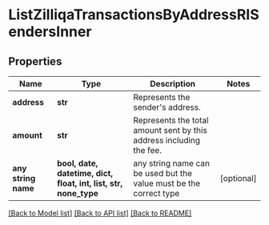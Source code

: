 # ListZilliqaTransactionsByAddressRISendersInner


## Properties
Name | Type | Description | Notes
------------ | ------------- | ------------- | -------------
**address** | **str** | Represents the sender&#39;s address. | 
**amount** | **str** | Represents the total amount sent by this address including the fee. | 
**any string name** | **bool, date, datetime, dict, float, int, list, str, none_type** | any string name can be used but the value must be the correct type | [optional]

[[Back to Model list]](../README.md#documentation-for-models) [[Back to API list]](../README.md#documentation-for-api-endpoints) [[Back to README]](../README.md)


